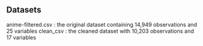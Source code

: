 ## Datasets

anime-filtered.csv : the original dataset containing 14,949 observations and 25 variables
clean_csv : the cleaned dataset with 10,203 observations and 17 variables 



